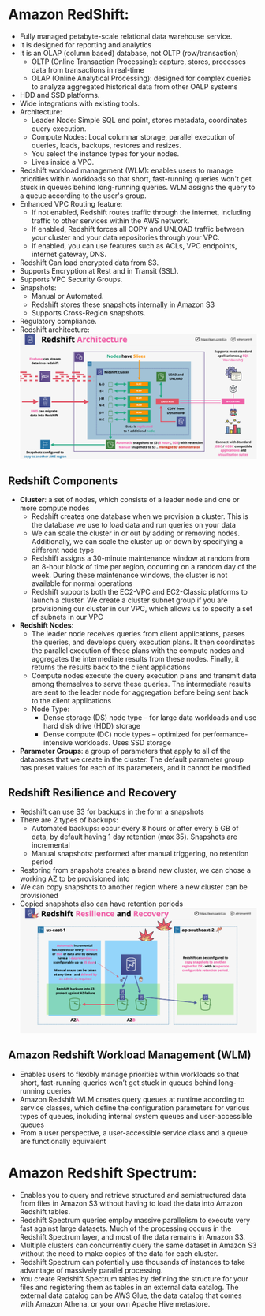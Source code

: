 # Amazon RedShift:
- Fully managed petabyte-scale relational data warehouse service.
- It is designed for reporting and analytics
- It is an OLAP (column based) database, not OLTP (row/transaction)
    - OLTP (Online Transaction Processing): capture, stores, processes data from transactions in real-time
    - OLAP (Online Analytical Processing): designed for complex queries to analyze aggregated historical data from other OALP systems
- HDD and SSD platforms.
- Wide integrations with existing tools.
- Architecture:
	- Leader Node: Simple SQL end point, stores metadata, coordinates query execution.
	- Compute Nodes: Local columnar storage, parallel execution of queries, loads, backups, restores and resizes.
	- You select the instance types for your nodes.
	- Lives inside a VPC.
- Redshift workload management (WLM): enables users to manage priorities within workloads so that short, fast-running queries won't get stuck in queues behind long-running queries. WLM assigns the query to a queue according to the user's group.
- Enhanced VPC Routing feature:
	- If not enabled, Redshift routes traffic through the internet, including traffic to other services within the AWS network. 
	- If enabled, Redshift forces all COPY and UNLOAD traffic between your cluster and your data repositories through your VPC.
	- If enabled, you can use features such as ACLs, VPC endpoints, internet gateway, DNS.
- Redshift Can load encrypted data from S3.
- Supports Encryption at Rest and in Transit (SSL).
- Supports VPC Security Groups.
- Snapshots:
	- Manual or Automated.
	- Redshift stores these snapshots internally in Amazon S3
	- Supports Cross-Region snapshots. 
- Regulatory compliance.
- Redshift architecture:
    ![Redshift architecture](images/RedshiftArchitecture.png)


## Redshift Components
-  **Cluster**: a set of nodes, which consists of a leader node and one or more compute nodes
    - Redshift creates one database when we provision a cluster. This is the database we use to load data and run queries on your data
    - We can scale the cluster in or out by adding or removing nodes. Additionally, we can scale the cluster up or down by specifying a different node type
    - Redshift assigns a 30-minute maintenance window at random from an 8-hour block of time per region, occurring on a random day of the week. During these maintenance windows, the cluster is not available for normal operations
    - Redshift supports both the EC2-VPC and EC2-Classic platforms to launch a cluster. We create a cluster subnet group if you are provisioning our cluster in our VPC, which allows us to specify a set of subnets in our VPC
- **Redshift Nodes**:
    - The leader node receives queries from client applications, parses the queries, and develops query execution plans. It then coordinates the parallel execution of these plans with the compute nodes and aggregates the intermediate results from these nodes. Finally, it returns the results back to the client applications
    - Compute nodes execute the query execution plans and transmit data among themselves to serve these queries. The intermediate results are sent to the leader node for aggregation before being sent back to the client applications
    - Node Type:
        - Dense storage (DS) node type – for large data workloads and use hard disk drive (HDD) storage
        - Dense compute (DC) node types – optimized for performance-intensive workloads. Uses SSD storage
- **Parameter Groups**: a group of parameters that apply to all of the databases that we create in the cluster. The default parameter group has preset values for each of its parameters, and it cannot be modified

## Redshift Resilience and Recovery

- Redshift can use S3 for backups in the form a snapshots
- There are 2 types of backups:
    - Automated backups: occur every 8 hours or after every 5 GB of data, by default having 1 day retention (max 35). Snapshots are incremental
    - Manual snapshots: performed after manual triggering, no retention period
- Restoring from snapshots creates a brand new cluster, we can chose a working AZ to be provisioned into
- We can copy snapshots to another region where a new cluster can be provisioned
- Copied snapshots also can have retention periods
![Redshift Resilience and Recovery](images/RedshiftDR.png)

## Amazon Redshift Workload Management (WLM) 

- Enables users to flexibly manage priorities within workloads so that short, fast-running queries won’t get stuck in queues behind long-running queries
- Amazon Redshift WLM creates query queues at runtime according to service classes, which define the configuration parameters for various types of queues, including internal system queues and user-accessible queues
- From a user perspective, a user-accessible service class and a queue are functionally equivalent


# Amazon Redshift Spectrum:
- Enables you to query and retrieve structured and semistructured data from files in Amazon S3 without having to load the data into Amazon Redshift tables.
- Redshift Spectrum queries employ massive parallelism to execute very fast against large datasets. Much of the processing occurs in the Redshift Spectrum layer, and most of the data remains in Amazon S3.
- Multiple clusters can concurrently query the same dataset in Amazon S3 without the need to make copies of the data for each cluster. 
- Redshift Spectrum can potentially use thousands of instances to take advantage of massively parallel processing. 
- You create Redshift Spectrum tables by defining the structure for your files and registering them as tables in an external data catalog. The external data catalog can be AWS Glue, the data catalog that comes with Amazon Athena, or your own Apache Hive metastore. 
